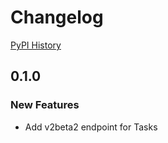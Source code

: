 # Changelog

[PyPI History][1]

[1]: https://pypi.org/project/google-cloud-tasks/#history

## 0.1.0

### New Features
- Add v2beta2 endpoint for Tasks


